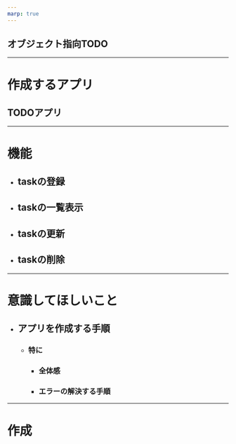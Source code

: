 ```yaml
---
marp: true
---
```


## オブジェクト指向TODO

---

# 作成するアプリ
## TODOアプリ

---

# 機能
- ## taskの登録
- ## taskの一覧表示
- ## taskの更新
- ## taskの削除

---

# 意識してほしいこと
- ## アプリを作成する手順
  - ### 特に
    - ### 全体感
    - ### エラーの解決する手順

---

# 作成
